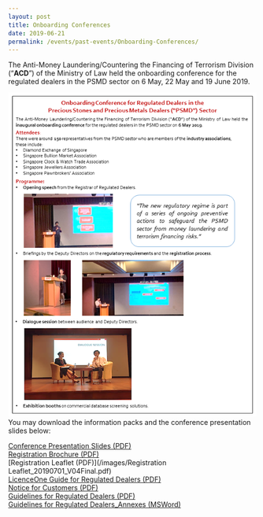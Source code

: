 ```yaml
---
layout: post
title: Onboarding Conferences
date: 2019-06-21
permalink: /events/past-events/Onboarding-Conferences/
---
```


The Anti-Money Laundering/Countering the Financing of Terrorism Division (“**ACD**”) of the Ministry of Law held the onboarding conference for the regulated dealers in the PSMD sector on 6 May, 22 May and 19 June 2019.

<a href="/images/6MayOnboardingConferenceEDM_Finalv2.pdf"><img src="/images/6MayOnboardingConferenceEDM_Finalv2.png"></a>
<br>You may download the information packs and the conference presentation slides below:

[Conference Presentation Slides (PDF)](/images/OBC_Slides_20190710.pdf)<br>
[Registration Brochure (PDF)](/images/Registration%20brochure%20for%20Regulated%20Dealers.pdf)<br>
[Registration Leaflet (PDF)](/images/Registration Leaflet_20190701_V04Final.pdf)<br>
[LicenceOne Guide for Regulated Dealers (PDF)](/images/LicenceOne%20Guide%20for%20regulated%20dealers_20190820_V04Final.pdf)<br>
[Notice for Customers (PDF)](/images/Notice%20for%20Customers%20-%20PSPM%20Act.pdf)<br>
[Guidelines for Regulated Dealers (PDF)](/images/Guidelines%20for%20regulated%20dealers_20190430.pdf)<br>
[Guidelines for Regulated Dealers_Annexes (MSWord)](/images/Guidelines%20for%20regulated%20dealers_Annexes_20190430.docx)<br>
